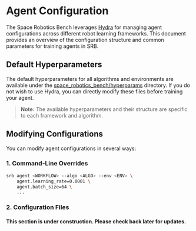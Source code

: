 # Agent Configuration

The Space Robotics Bench leverages [Hydra](https://hydra.cc) for managing agent configurations across different robot learning frameworks. This document provides an overview of the configuration structure and common parameters for training agents in SRB.

## Default Hyperparameters

The default hyperparameters for all algorithms and environments are available under the [space_robotics_bench/hyperparams](https://github.com/AndrejOrsula/space_robotics_bench/tree/main/hyperparams) directory. If you do not wish to use Hydra, you can directly modify these files before training your agent.

> **Note:** The available hyperparameters and their structure are specific to each framework and algorithm.

## Modifying Configurations

You can modify agent configurations in several ways:

### 1. Command-Line Overrides

```bash
srb agent <WORKFLOW> --algo <ALGO> --env <ENV> \
    agent.learning_rate=0.0001 \
    agent.batch_size=64 \
    ...
```

### 2. Configuration Files

<!-- TODO[docs]: Add instructions for agent configuration files -->

<div class="warning">

#### This section is under construction. Please check back later for updates.

</div>
